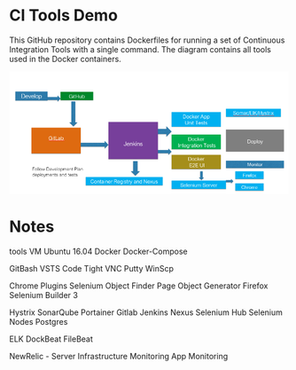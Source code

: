 # CI Tools Demo

This GitHub repository contains Dockerfiles for running a set of Continuous Integration Tools with a single command. The diagram contains all tools used in the Docker containers.

![Docker CI Tools](screenshots/docker-ci-tools.png)

# Notes

tools
VM Ubuntu 16.04
Docker
Docker-Compose

GitBash
VSTS Code
Tight VNC
Putty
WinScp

Chrome Plugins
Selenium Object Finder
Page Object Generator
Firefox
Selenium Builder 3

Hystrix
SonarQube
Portainer
Gitlab
Jenkins
Nexus
Selenium Hub
Selenium Nodes
Postgres

ELK
DockBeat
FileBeat

NewRelic - Server Infrastructure Monitoring
App Monitoring